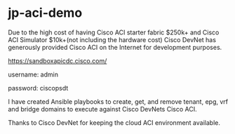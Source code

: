 # jp-aci-demo
Due to the high cost of having Cisco ACI starter fabric $250k+ and Cisco ACI Simulator $10k+(not including the hardware cost)
Cisco DevNet has generously provided Cisco ACI on the Internet for development purposes.

https://sandboxapicdc.cisco.com/

username: admin

password: ciscopsdt

I have created Ansible playbooks to create, get, and remove tenant, epg, vrf and bridge domains to execute
against Cisco DevNets Cisco ACI.

Thanks to Cisco DevNet for keeping the cloud ACI environment available.
